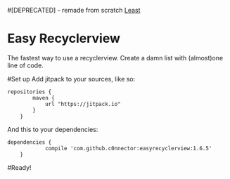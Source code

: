 #[DEPRECATED] - remade from scratch [Least](https://github.com/c0nnector/Least)

# Easy Recyclerview
The fastest way to use a recyclerview. Create a damn list with (almost)one line of code.

#Set up
Add jitpack to your sources, like so:

```
repositories {
	    maven {
	        url "https://jitpack.io"
	    }
	}
```



And this to your dependencies:

```
dependencies {
	        compile 'com.github.c0nnector:easyrecyclerview:1.6.5'
	}
```

#Ready!
